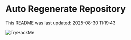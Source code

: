 # Auto Regenerate Repository

This README was last updated: 2025-08-30 11:19:43

 ![TryHackMe](https://tryhackme.com/badge/533634)